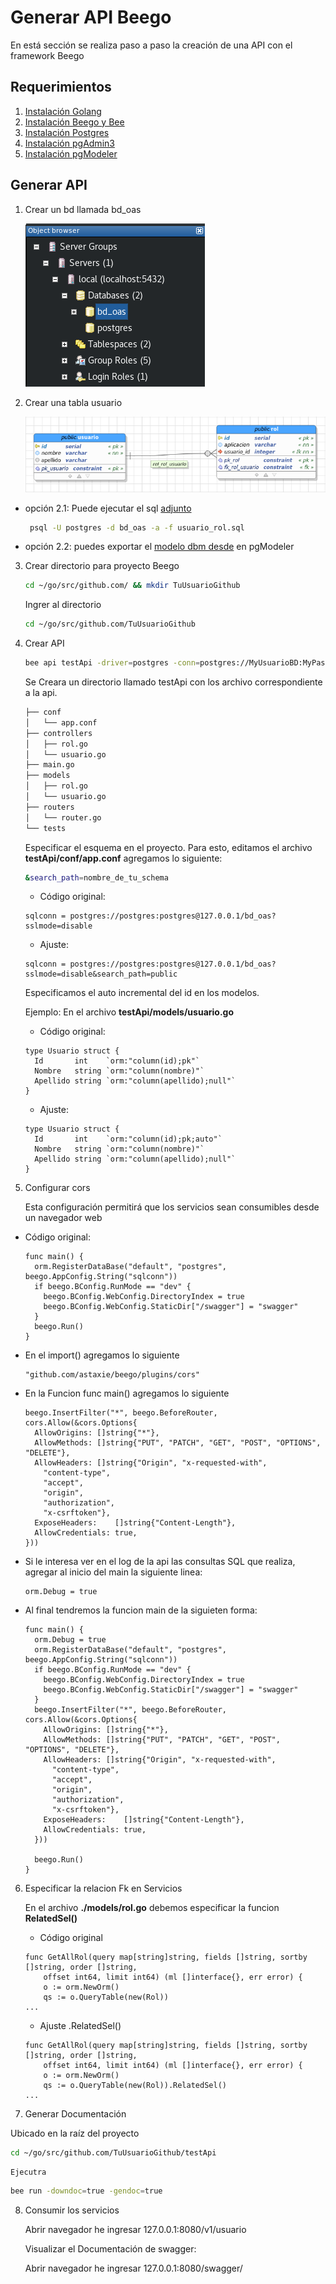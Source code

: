 # Generar API Beego

En está sección se realiza  paso a paso la creación de una API con el framework Beego


## Requerimientos

1. [Instalación Golang](/instalacion_de_herramientas/golang.md)
3. [Instalación Beego y Bee](/instalacion_de_herramientas/beego.md)
4. [Instalación Postgres](/instalacion_de_herramientas/postgres.md)
5. [Instalación pgAdmin3](/instalacion_de_herramientas/pgadmin3.md)
6. [Instalación pgModeler](/instalacion_de_herramientas/pgmodeler.md)

## Generar API

1. Crear un bd llamada bd_oas

    ![Crear BD](/generacion_de_apis/img/001.png)

2. Crear una tabla usuario

    ![Crear Tabla](/generacion_de_apis/img/002.png)

  - opción 2.1: Puede ejecutar el sql [adjunto](/generacion_de_apis/bd/usuario_rol.sql)

    ```bash
     psql -U postgres -d bd_oas -a -f usuario_rol.sql
    ```

  - opción 2.2: puedes exportar el [modelo dbm desde](/generacion_de_apis/bd/usuario_rol.dbm) en pgModeler


3. Crear directorio para proyecto Beego

    ```bash
    cd ~/go/src/github.com/ && mkdir TuUsuarioGithub
    ```

    Ingrer al directorio

    ```bash
    cd ~/go/src/github.com/TuUsuarioGithub
    ```

4. Crear API

    ```bash
    bee api testApi -driver=postgres -conn=postgres://MyUsuarioBD:MyPassDB@127.0.0.1/bd_oas?sslmode=disable
    ```

    Se Creara un directorio llamado testApi con los archivo correspondiente a la api.

    ```bash
    ├── conf
    │   └── app.conf
    ├── controllers
    │   ├── rol.go
    │   └── usuario.go
    ├── main.go
    ├── models
    │   ├── rol.go
    │   └── usuario.go
    ├── routers
    │   └── router.go
    └── tests
    ```

    Especificar el esquema en el proyecto. Para esto, editamos el archivo **testApi/conf/app.conf** agregamos lo siguiente:

    ```bash
    &search_path=nombre_de_tu_schema
    ```

    - Código original:

    ```golang
    sqlconn = postgres://postgres:postgres@127.0.0.1/bd_oas?sslmode=disable
    ```

    - Ajuste:

    ```golang
    sqlconn = postgres://postgres:postgres@127.0.0.1/bd_oas?sslmode=disable&search_path=public
    ```

    Especificamos el auto incremental del id en los modelos.

    Ejemplo: En el archivo **testApi/models/usuario.go**


    - Código original:

    ```golang
    type Usuario struct {
      Id       int    `orm:"column(id);pk"`
      Nombre   string `orm:"column(nombre)"`
      Apellido string `orm:"column(apellido);null"`
    }
    ```

    - Ajuste:

    ```golang
    type Usuario struct {
      Id       int    `orm:"column(id);pk;auto"`
      Nombre   string `orm:"column(nombre)"`
      Apellido string `orm:"column(apellido);null"`
    }
    ```

5. Configurar cors

    Esta configuración permitirá que los servicios sean consumibles desde un navegador web

  - Código original:

    ```golang
    func main() {
      orm.RegisterDataBase("default", "postgres", beego.AppConfig.String("sqlconn"))
      if beego.BConfig.RunMode == "dev" {
      	beego.BConfig.WebConfig.DirectoryIndex = true
      	beego.BConfig.WebConfig.StaticDir["/swagger"] = "swagger"
      }
      beego.Run()
    }
    ```

  - En el import() agregamos lo siguiente

    ```golang
    "github.com/astaxie/beego/plugins/cors"
    ```

  - En la Funcion func main() agregamos lo siguiente

    ```golang
    beego.InsertFilter("*", beego.BeforeRouter, cors.Allow(&cors.Options{
      AllowOrigins: []string{"*"},
      AllowMethods: []string{"PUT", "PATCH", "GET", "POST", "OPTIONS", "DELETE"},
      AllowHeaders: []string{"Origin", "x-requested-with",
        "content-type",
        "accept",
        "origin",
        "authorization",
        "x-csrftoken"},
      ExposeHeaders:    []string{"Content-Length"},
      AllowCredentials: true,
    }))
    ```

  - Si le interesa ver en el log de la api las consultas SQL que realiza, agregar al inicio del main la siguiente linea:

    ```golang
    orm.Debug = true
    ```

  - Al final tendremos la funcion main de la siguieten forma:

    ```golang
    func main() {
      orm.Debug = true
      orm.RegisterDataBase("default", "postgres", beego.AppConfig.String("sqlconn"))
      if beego.BConfig.RunMode == "dev" {
      	beego.BConfig.WebConfig.DirectoryIndex = true
      	beego.BConfig.WebConfig.StaticDir["/swagger"] = "swagger"
      }
      beego.InsertFilter("*", beego.BeforeRouter, cors.Allow(&cors.Options{
        AllowOrigins: []string{"*"},
        AllowMethods: []string{"PUT", "PATCH", "GET", "POST", "OPTIONS", "DELETE"},
        AllowHeaders: []string{"Origin", "x-requested-with",
          "content-type",
          "accept",
          "origin",
          "authorization",
          "x-csrftoken"},
        ExposeHeaders:    []string{"Content-Length"},
        AllowCredentials: true,
      }))

      beego.Run()
    }
    ```

6. Especificar la relacion Fk en Servicios

    En el archivo **./models/rol.go** debemos especificar la funcion **RelatedSel()**

    - Código original

    ```golang
    func GetAllRol(query map[string]string, fields []string, sortby []string, order []string,
    	offset int64, limit int64) (ml []interface{}, err error) {
    	o := orm.NewOrm()
    	qs := o.QueryTable(new(Rol))
    ...
    ```
    - Ajuste .RelatedSel()

    ```golang
    func GetAllRol(query map[string]string, fields []string, sortby []string, order []string,
    	offset int64, limit int64) (ml []interface{}, err error) {
    	o := orm.NewOrm()
    	qs := o.QueryTable(new(Rol)).RelatedSel()
    ...
    ```

7. Generar Documentación

  Ubicado en la raíz del proyecto

  ```bash
  cd ~/go/src/github.com/TuUsuarioGithub/testApi
  ```

    Ejecutra

  ```bash
  bee run -downdoc=true -gendoc=true
  ```

8. Consumir los servicios

    Abrir navegador he ingresar 127.0.0.1:8080/v1/usuario

    Visualizar el Documentación de swagger:

    Abrir navegador he ingresar 127.0.0.1:8080/swagger/
